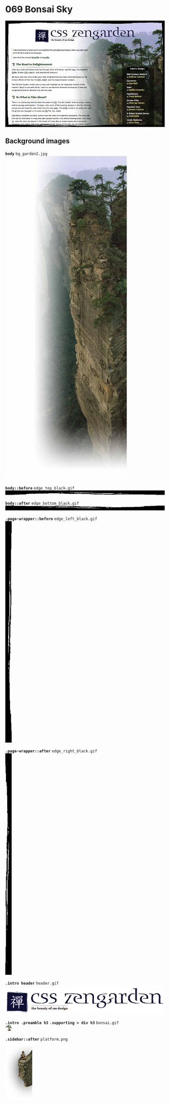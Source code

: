 # 069 Bonsai Sky
![](069.jpg)

## Background images

**`body`** `bg_garden2.jpg`  
![](../src/069/bg_garden2.jpg)

**`body::before`** `edge_top_black.gif`  
![](../src/069/edge_top_black.gif)

**`body::after`** `edge_bottom_black.gif`  
![](../src/069/edge_bottom_black.gif)

**`.page-wrapper::before`** `edge_left_black.gif`  
![](../src/069/edge_left_black.gif)

**`.page-wrapper::after`** `edge_right_black.gif`  
![](../src/069/edge_right_black.gif)

**`.intro header`** `header.gif`  
![](../src/069/header.gif)

**`.intro .preamble h3`** **`.supporting > div h3`** `bonsai.gif`  
![](../src/069/bonsai.gif)

**`.sidebar::after`** `platform.png`  
![](../src/069/platform.png)
